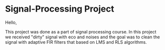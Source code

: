 # Signal-Processing Project

Hello,

This project was done as a part of signal processing course.
In this project we received "dirty" signal with eco and noises and the goal was to clean the signal with adaptive FIR filters that based on LMS and RLS algorithms.

